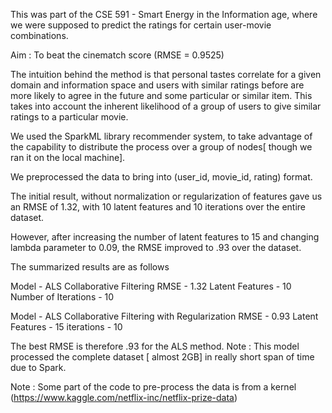This was part of the CSE 591 - Smart Energy in the Information age, where we were supposed to predict the ratings for certain user-movie combinations. 

Aim : To beat the cinematch score (RMSE = 0.9525)

The intuition behind the method is that personal tastes correlate for a given domain and information space and users with similar ratings before are more likely to agree in the future and some particular or similar item. This takes into account the inherent likelihood of a group of users to give similar ratings to a particular movie. 

We used the SparkML library recommender system, to take advantage of the capability to distribute the process over a group of nodes[ though we ran it on the local machine].

We preprocessed the data to bring into (user_id, movie_id, rating) format.

The initial result, without normalization or regularization of features gave us an RMSE of 1.32, with 10 latent features and 10 iterations over the entire dataset. 

However, after increasing the number of latent features to 15 and changing lambda parameter to 0.09, the RMSE improved to .93 over the dataset. 

The summarized results are as follows 

Model - ALS Collaborative Filtering
RMSE - 1.32
Latent Features - 10
Number of Iterations - 10

Model - ALS Collaborative Filtering with Regularization 
RMSE -  0.93
Latent Features - 15
iterations - 10


The best RMSE is therefore .93 for the ALS method. 
Note : This model processed the complete dataset [ almost 2GB] in really short span of time due to Spark. 


Note : Some part of the code to pre-process the data is from a kernel (https://www.kaggle.com/netflix-inc/netflix-prize-data)
